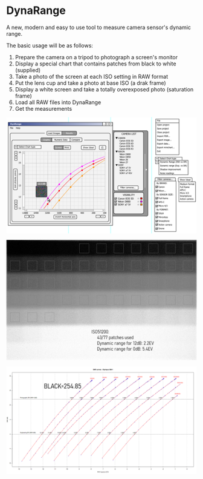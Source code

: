 # DynaRange
A new, modern and easy to use tool to measure camera sensor's dynamic range.

The basic usage will be as follows:
1) Prepare the camera on a tripod to photograph a screen's monitor
2) Display a special chart that contains patches from black to white (supplied)
3) Take a photo of the screen at each ISO setting in RAW format
4) Put the lens cup and take a photo at base ISO (a drak frame)
5) Display a white screen and take a totally overexposed photo (saturation frame)
6) Load all RAW files into DynaRange
7) Get the measurements

![measuring-photographic-dynamicrange](user_interface/Main_Window_v1.2.png)

![measuring-photographic-dynamicrange](/cropwithpatches_iso51200.jpg)

![measuring-photographic-dynamicrange](/SNRcurvesBLACK254.85.png)
